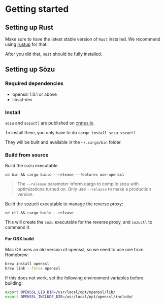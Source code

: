 # Getting started

## Setting up Rust

Make sure to have the latest stable version of `Rust` installed.
We recommend using [rustup][ru] for that.

After you did that, `Rust` should be fully installed.

## Setting up Sōzu

### Required dependencies

- openssl 1.0.1 or above
- libssl-dev

### Install

`sozu` and `sozuctl` are published on [crates.io][cr].

To install them, you only have to do `cargo install sozu sozuctl`.

They will be built and available in the `~/.cargo/bin` folder.

### Build from source

Build the sozu executable:

`cd bin && cargo build --release --features use-openssl`

> The `--release` parameter inform cargo to compile sozu with optimizations turned on.
> Only use `--release` to make a production version.

Build the sozuctl executable to manage the reverse proxy:

`cd ctl && cargo build --release`

This will create the `sozu` executable for the reverse proxy, and `sozuctl` to command it.

[ru]: https://rustup.rs
[cr]: https://crates.io/

#### For OSX build

Mac OS uses an old version of openssl, so we need to use one from Homebrew:

```bash
brew install openssl
brew link --force openssl
```

If this does not work, set the following environment variables before building:

```bash
export OPENSSL_LIB_DIR=/usr/local/opt/openssl/lib/
export OPENSSL_INCLUDE_DIR=/usr/local/opt/openssl/include/
```
